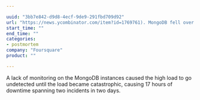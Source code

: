 ```yaml
---

uuid: "3bb7e842-d9d8-4ecf-9de9-291fbd709d92"
url: "https://news.ycombinator.com/item?id=1769761). MongoDB fell over under load when it ran out of memory. The failure was catastrophic and not graceful due to a a query pattern that involved a read-load with low levels of locality (each user check-in caused a read of all check-ins for the user's history, and records were 300 bytes with no spatial locality, meaning that most of the data pulled in from each page was unnecessary"
start_time: ""
end_time: ""
categories:
- postmortem
company: "Foursquare"
product: ""

---
```


A lack of monitoring on the MongoDB instances caused the high load to go undetected until the load became catastrophic, causing 17 hours of downtime spanning two incidents in two days.

